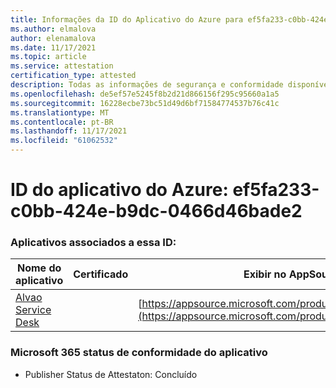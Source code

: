 ```yaml
---
title: Informações da ID do Aplicativo do Azure para ef5fa233-c0bb-424e-b9dc-0466d46bade2
ms.author: elmalova
author: elenamalova
ms.date: 11/17/2021
ms.topic: article
ms.service: attestation
certification_type: attested
description: Todas as informações de segurança e conformidade disponíveis para ef5fa233-c0bb-424e-b9dc-0466d46bade2.
ms.openlocfilehash: de5ef57e5245f8b2d21d866156f295c95660a1a5
ms.sourcegitcommit: 16228ecbe73bc51d49d6bf71584774537b76c41c
ms.translationtype: MT
ms.contentlocale: pt-BR
ms.lasthandoff: 11/17/2021
ms.locfileid: "61062532"
---
```

# <a name="azure-app-id-ef5fa233-c0bb-424e-b9dc-0466d46bade2"></a>ID do aplicativo do Azure: ef5fa233-c0bb-424e-b9dc-0466d46bade2


### <a name="apps-associated-with-this-id"></a>Aplicativos associados a essa ID:
| **Nome do aplicativo** | **Certificado** | **Exibir no AppSource** |
|--------------|---------------|-----------------------|
| [Alvao Service Desk](https://docs.microsoft.com/microsoft-365-app-certification/forward/WA200002488) |  | [https://appsource.microsoft.com/product/office/WA200002488](https://appsource.microsoft.com/product/office/WA200002488) |

### <a name="microsoft-365-app-compliance-status"></a>Microsoft 365 status de conformidade do aplicativo
- Publisher Status de Attestaton: Concluído
